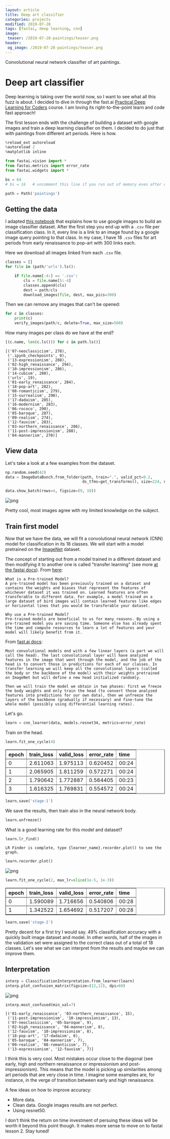 ```yaml
---
layout: article
title: Deep art classifier
categories: projects
modified: 2019-07-28
tags: [fastai, deep learning, cnn]
image:
 teaser: /2019-07-28-paintings/teaser.png
header:
 og_image: /2019-07-28-paintings/teaser.png
---
```


Convolutional neural network classifier of art paintings.

# Deep art classifier

Deep learning is taking over the world now, so I want to see what all this fuzz is about. I decided to dive in through the fast.ai [Practical Deep Learning for Coders](https://course.fast.ai/index.html) course. I am loving its right-to-the-point learn and code fast approach!

The first lesson ends with the challenge of building a dataset with google images and train a deep learning classifier on them. I decided to do just that with paintings from different art periods. Here is how.


```python
%reload_ext autoreload
%autoreload 2
%matplotlib inline
```


```python
from fastai.vision import *
from fastai.metrics import error_rate
from fastai.widgets import *
```


```python
bs = 64
# bs = 16   # uncomment this line if you run out of memory even after clicking Kernel->Restart
```


```python
path = Path('paintings')
```

## Getting the data

I adapted [this notebook](https://github.com/fastai/course-v3/blob/master/nbs/dl1/lesson2-download.ipynb) that explains how to use google images to build an image classifier dataset. After the first step you end up with a `.csv` file per classification class. In it, every line is a link to an image found by a google image query pointing to that class. In my case, I have 18 `.csv` files for art periods from early renaissance to pop-art with 300 links each.

Here we download all images linked from each `.csv` file.


```python
classes = []
for file in (path/'urls').ls():

    if file.name[-4:] == '.csv':
        cls = file.name[5:-4]
        classes.append(cls)
        dest = path/cls
        download_images(file, dest, max_pics=300)
```

Then we can remove any images that can't be opened:


```python
for c in classes:
    print(c)
    verify_images(path/c, delete=True, max_size=500)
```

How many images per class do we have at the end?


```python
[(c.name, len(c.ls())) for c in path.ls()]
```




    [('07-neoclassicism', 278),
     ('.ipynb_checkpoints', 0),
     ('13-expressionism', 288),
     ('02-high_renaissance', 294),
     ('10-impressionism', 286),
     ('14-cubism', 280),
     ('urls', 19),
     ('01-early_renaissance', 284),
     ('18-pop-art', 282),
     ('08-romanticism', 279),
     ('15-surrealism', 290),
     ('17-dadaism', 285),
     ('16-modernism', 283),
     ('06-rococo', 290),
     ('05-baroque', 287),
     ('09-realism', 274),
     ('12-fauvism', 283),
     ('03-northern_renaissance', 286),
     ('11-post-impressionism', 288),
     ('04-mannerism', 270)]



## View data

Let's take a look at a few examples from the dataset.


```python
np.random.seed(42)
data = ImageDataBunch.from_folder(path, train=".", valid_pct=0.2,
                                  ds_tfms=get_transforms(), size=224, num_workers=4).normalize(imagenet_stats)
```


```python
data.show_batch(rows=4, figsize=(9, 10))
```


![png](/images/2019-07-28-paintings/output_13_0.png)


Pretty cool, most images agree with my limited knowledge on the subject.

## Train first model

Now that we have the data, we will fit a convolutional neural network (CNN) model for classification in its 18 classes. We will start with a model pretrained on the [ImageNet](http://image-net.org/) dataset.

The concept of starting out from a model trained in a different dataset and then modifying it to another one is called "transfer learning" (see more [at the fastai docs](https://docs.fast.ai/vision.learner.html#Transfer-learning)). From [here](https://www.kaggle.com/pytorch/resnet34):


```
What is a Pre-trained Model?
A pre-trained model has been previously trained on a dataset and contains the weights and biases that represent the features of whichever dataset it was trained on. Learned features are often transferable to different data. For example, a model trained on a large dataset of bird images will contain learned features like edges or horizontal lines that you would be transferable your dataset.

Why use a Pre-trained Model?
Pre-trained models are beneficial to us for many reasons. By using a pre-trained model you are saving time. Someone else has already spent the time and compute resources to learn a lot of features and your model will likely benefit from it.
```

From [fast.ai docs](https://docs.fast.ai/vision.learner.html#Transfer-learning):

```
Most convolutional models end with a few linear layers (a part we will call the head). The last convolutional layer will have analyzed features in the image that went through the model, and the job of the head is to convert those in predictions for each of our classes. In transfer learning we will keep all the convolutional layers (called the body or the backbone of the model) with their weights pretrained on ImageNet but will define a new head initialized randomly.

Then we will train the model we obtain in two phases: first we freeze the body weights and only train the head (to convert those analyzed features into predictions for our own data), then we unfreeze the layers of the backbone (gradually if necessary) and fine-tune the whole model (possibly using differential learning rates).
```

Let's go.


```python
learn = cnn_learner(data, models.resnet34, metrics=error_rate)
```

Train on the head.


```python
learn.fit_one_cycle(4)
```


<table border="1" class="dataframe">
  <thead>
    <tr style="text-align: left;">
      <th>epoch</th>
      <th>train_loss</th>
      <th>valid_loss</th>
      <th>error_rate</th>
      <th>time</th>
    </tr>
  </thead>
  <tbody>
    <tr>
      <td>0</td>
      <td>2.611063</td>
      <td>1.975113</td>
      <td>0.620452</td>
      <td>00:24</td>
    </tr>
    <tr>
      <td>1</td>
      <td>2.065905</td>
      <td>1.811259</td>
      <td>0.572271</td>
      <td>00:24</td>
    </tr>
    <tr>
      <td>2</td>
      <td>1.790642</td>
      <td>1.772887</td>
      <td>0.564405</td>
      <td>00:23</td>
    </tr>
    <tr>
      <td>3</td>
      <td>1.616325</td>
      <td>1.769831</td>
      <td>0.554572</td>
      <td>00:24</td>
    </tr>
  </tbody>
</table>



```python
learn.save('stage-1')
```

We save the results, then train also in the neural network body.


```python
learn.unfreeze()
```

What is a good learning rate for this model and dataset?


```python
learn.lr_find()
```





    LR Finder is complete, type {learner_name}.recorder.plot() to see the graph.



```python
learn.recorder.plot()
```


![png](images/2019-07-28-paintings/output_24_0.png)



```python
learn.fit_one_cycle(2, max_lr=slice(1e-5, 1e-3))
```


<table border="1" class="dataframe">
  <thead>
    <tr style="text-align: left;">
      <th>epoch</th>
      <th>train_loss</th>
      <th>valid_loss</th>
      <th>error_rate</th>
      <th>time</th>
    </tr>
  </thead>
  <tbody>
    <tr>
      <td>0</td>
      <td>1.590089</td>
      <td>1.716656</td>
      <td>0.540806</td>
      <td>00:28</td>
    </tr>
    <tr>
      <td>1</td>
      <td>1.342522</td>
      <td>1.654692</td>
      <td>0.517207</td>
      <td>00:28</td>
    </tr>
  </tbody>
</table>



```python
learn.save('stage-2')
```

Pretty decent for a first try I would say. 49% classification accuracy with a quickly built image dataset and model. In other words, half of the images in the validation set were assigned to the correct class out of a total of 18 classes. Let's see what we can interpret from the results and maybe we can improve them.

## Interpretation


```python
interp = ClassificationInterpretation.from_learner(learn)
interp.plot_confusion_matrix(figsize=(12,12), dpi=60)
```


![png](images/2019-07-28-paintings/output_29_0.png)



```python
interp.most_confused(min_val=7)
```




    [('01-early_renaissance', '03-northern_renaissance', 15),
     ('11-post-impressionism', '10-impressionism', 13),
     ('07-neoclassicism', '05-baroque', 9),
     ('02-high_renaissance', '04-mannerism', 8),
     ('12-fauvism', '10-impressionism', 8),
     ('18-pop-art', '17-dadaism', 8),
     ('05-baroque', '04-mannerism', 7),
     ('09-realism', '08-romanticism', 7),
     ('13-expressionism', '12-fauvism', 7)]



I think this is very cool. Most mistakes occur close to the diagonal (see early, high and northern renaissance or impressionism and post-impressionism). This means that the model is picking up similarities among art periods that are very close in time. I imagine some examples are, for instance, in the verge of transition between early and high renaissance.

A few ideas on how to improve accuracy:

* More data.
* Clean data. Google images results are not perfect.
* Using resnet50.

I don't think the return on time investment of persuing these ideas will be worth it beyond this point though. It makes more sense to move on to fastai lesson 2. Stay tuned!

